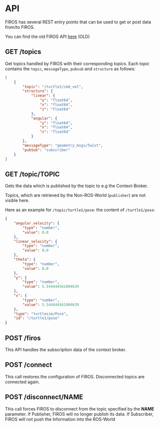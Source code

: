 # API

FIROS has several REST entry points that can be used to get or post data from/to FIROS.

You can find the old FIROS API [here](https://firos.docs.apiary.io/) (OLD)

## GET /topics

Get topics handled by FIROS with their corresponding _topics_. Each _topic_ contains the `topic`, `messageType`,
`pubsub` and `structure` as follows:

```json
[
    {
        "topic": "/turtle1/cmd_vel",
        "structure": {
            "linear": {
                "y": "float64",
                "x": "float64",
                "z": "float64"
            },
            "angular": {
                "y": "float64",
                "x": "float64",
                "z": "float64"
            }
        },
        "messageType": "geometry_msgs/Twist",
        "pubSub": "subscriber"
    }
]
```

## GET /topic/TOPIC

Gets the data which is published by the topic to e.g the Context-Broker.

Topics, which are retrieved by the Non-ROS-World (`publisher`) are not visible here.

Here as an example for `/topic/turtle1/pose`: the content of `/turtle1/pose`:

```json
{
    "angular_velocity": {
        "type": "number",
        "value": 0.0
    },
    "linear_velocity": {
        "type": "number",
        "value": 0.0
    },
    "theta": {
        "type": "number",
        "value": 0.0
    },
    "y": {
        "type": "number",
        "value": 5.544444561004639
    },
    "x": {
        "type": "number",
        "value": 5.544444561004639
    },
    "type": "turtlesim/Pose",
    "id": "/turtle1/pose"
}
```

## POST /firos

This API handles the subscription data of the context broker.

## POST /connect

This call restores the configuration of FIROS. Disconnected topics are connected again.

## POST /disconnect/NAME

This call forces FIROS to disconnect from the topic specified by the **NAME** parameter. If Publisher, FIROS will no
longer publish its data. If Subscriber, FIROS will not push the Information into the ROS-World
